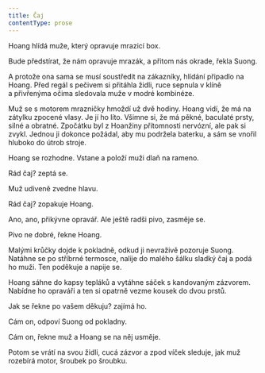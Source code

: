 ```yaml
---
title: Čaj
contentType: prose
---
```


<section>

Hoang hlídá muže, který opravuje mrazicí box.

Bude předstírat, že nám opravuje mrazák, a přitom nás okrade, řekla Suong.

A protože ona sama se musí soustředit na zákazníky, hlídání připadlo na Hoang. Před regál s pečivem si přitáhla židli, ruce sepnula v klíně a přivřenýma očima sledovala muže v modré kombinéze.

Muž se s motorem mrazničky hmoždí už dvě hodiny. Hoang vidí, že má na zátylku zpocené vlasy. Je jí ho líto. Všimne si, že má pěkné, baculaté prsty, silné a obratné. Zpočátku byl z Hoanžiny přítomnosti nervózní, ale pak si zvykl. Jednou ji dokonce požádal, aby mu podržela baterku, a sám se vnořil hluboko do útrob stroje.

Hoang se rozhodne. Vstane a položí muži dlaň na rameno.

Rád čaj? zeptá se.

Muž udiveně zvedne hlavu.

Rád čaj? zopakuje Hoang.

Ano, ano, přikývne opravář. Ale ještě radši pivo, zasměje se.

Pivo ne dobré, řekne Hoang.

Malými krůčky dojde k pokladně, odkud ji nevraživě pozoruje Suong. Natáhne se po stříbrné termosce, nalije do malého šálku sladký čaj a podá ho muži. Ten poděkuje a napije se.

Hoang sáhne do kapsy tepláků a vytáhne sáček s kandovaným zázvorem. Nabídne ho opraváři a ten si opatrně vezme kousek do dvou prstů.

Jak se řekne po vašem děkuju? zajímá ho.

Cám on, odpoví Suong od pokladny.

Cám on, řekne muž a Hoang se na něj usměje.

Potom se vrátí na svou židli, cucá zázvor a zpod víček sleduje, jak muž rozebírá motor, šroubek po šroubku.

</section>

